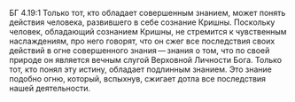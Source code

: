 БГ 4.19:1	Только тот, кто обладает совершенным знанием, может понять действия человека, развившего в себе сознание Кришны. Поскольку человек, обладающий сознанием Кришны, не стремится к чувственным наслаждениям, про него говорят, что он сжег все последствия своих действий в огне совершенного знания — знания о том, что по своей природе он является вечным слугой Верховной Личности Бога. Только тот, кто понял эту истину, обладает подлинным знанием. Это знание подобно огню, который, вспыхнув, сжигает дотла все последствия нашей деятельности.